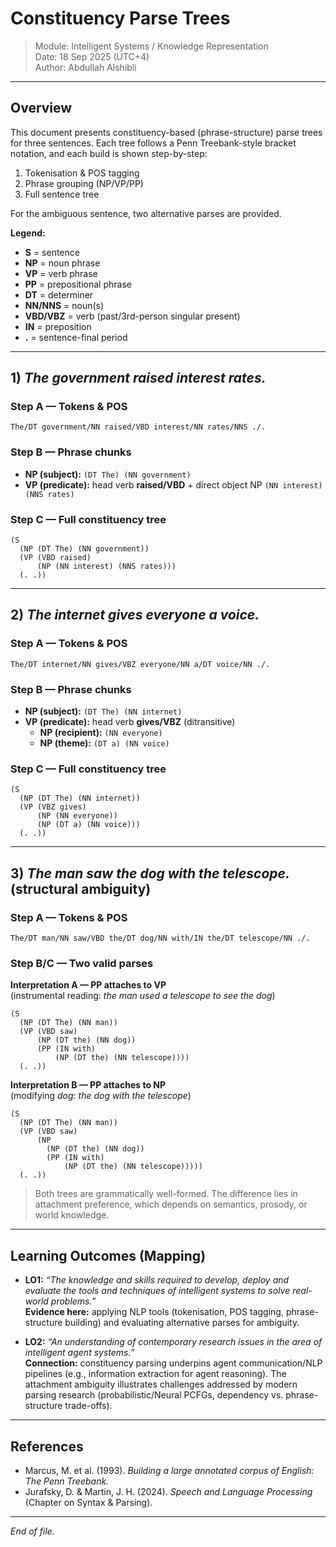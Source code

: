 # Constituency Parse Trees

> Module: Intelligent Systems / Knowledge Representation  
> Date: 18 Sep 2025 (UTC+4)  
> Author: Abdullah Alshibli

---

## Overview
This document presents constituency-based (phrase-structure) parse trees for three sentences. Each tree follows a Penn Treebank-style bracket notation, and each build is shown step-by-step:  
1. Tokenisation & POS tagging  
2. Phrase grouping (NP/VP/PP)  
3. Full sentence tree  

For the ambiguous sentence, two alternative parses are provided.

**Legend:**  
- **S** = sentence  
- **NP** = noun phrase  
- **VP** = verb phrase  
- **PP** = prepositional phrase  
- **DT** = determiner  
- **NN/NNS** = noun(s)  
- **VBD/VBZ** = verb (past/3rd-person singular present)  
- **IN** = preposition  
- **.** = sentence-final period  

---

## 1) *The government raised interest rates.*

### Step A — Tokens & POS
```
The/DT government/NN raised/VBD interest/NN rates/NNS ./.
```

### Step B — Phrase chunks
- **NP (subject):** `(DT The) (NN government)`  
- **VP (predicate):** head verb **raised/VBD** + direct object NP `(NN interest) (NNS rates)`  

### Step C — Full constituency tree
```text
(S
  (NP (DT The) (NN government))
  (VP (VBD raised)
      (NP (NN interest) (NNS rates)))
  (. .))
```

---

## 2) *The internet gives everyone a voice.*

### Step A — Tokens & POS
```
The/DT internet/NN gives/VBZ everyone/NN a/DT voice/NN ./.
```

### Step B — Phrase chunks
- **NP (subject):** `(DT The) (NN internet)`  
- **VP (predicate):** head verb **gives/VBZ** (ditransitive)  
  - **NP (recipient):** `(NN everyone)`  
  - **NP (theme):** `(DT a) (NN voice)`  

### Step C — Full constituency tree
```text
(S
  (NP (DT The) (NN internet))
  (VP (VBZ gives)
      (NP (NN everyone))
      (NP (DT a) (NN voice)))
  (. .))
```

---

## 3) *The man saw the dog with the telescope.* (structural ambiguity)

### Step A — Tokens & POS
```
The/DT man/NN saw/VBD the/DT dog/NN with/IN the/DT telescope/NN ./.
```

### Step B/C — Two valid parses

**Interpretation A — PP attaches to VP**  
(instrumental reading: *the man used a telescope to see the dog*)  
```text
(S
  (NP (DT The) (NN man))
  (VP (VBD saw)
      (NP (DT the) (NN dog))
      (PP (IN with)
          (NP (DT the) (NN telescope))))
  (. .))
```

**Interpretation B — PP attaches to NP**  
(modifying *dog*: *the dog with the telescope*)  
```text
(S
  (NP (DT The) (NN man))
  (VP (VBD saw)
      (NP
        (NP (DT the) (NN dog))
        (PP (IN with)
            (NP (DT the) (NN telescope)))))
  (. .))
```

> Both trees are grammatically well-formed. The difference lies in attachment preference, which depends on semantics, prosody, or world knowledge.

---

## Learning Outcomes (Mapping)

- **LO1:** *“The knowledge and skills required to develop, deploy and evaluate the tools and techniques of intelligent systems to solve real-world problems.”*  
  **Evidence here:** applying NLP tools (tokenisation, POS tagging, phrase-structure building) and evaluating alternative parses for ambiguity.

- **LO2:** *“An understanding of contemporary research issues in the area of intelligent agent systems.”*  
  **Connection:** constituency parsing underpins agent communication/NLP pipelines (e.g., information extraction for agent reasoning). The attachment ambiguity illustrates challenges addressed by modern parsing research (probabilistic/Neural PCFGs, dependency vs. phrase-structure trade-offs).

---

## References
- Marcus, M. et al. (1993). *Building a large annotated corpus of English: The Penn Treebank.*  
- Jurafsky, D. & Martin, J. H. (2024). *Speech and Language Processing* (Chapter on Syntax & Parsing).

---

*End of file.*
